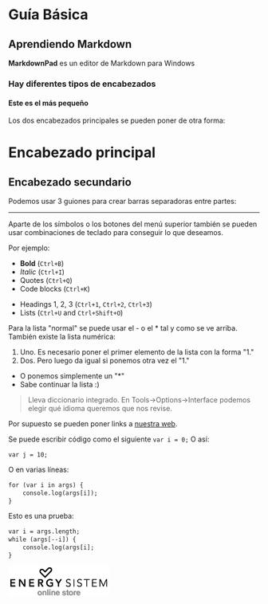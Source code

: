 # Guía Básica #

## Aprendiendo Markdown ##

**MarkdownPad** es un editor de Markdown para Windows

### Hay diferentes tipos de encabezados ###

#### Este es el más pequeño ####

Los dos encabezados principales se pueden poner de otra forma:

Encabezado principal
====================
Encabezado secundario
---------------------

Podemos usar 3 guiones para crear barras separadoras entre partes:

---

Aparte de los símbolos o los botones del menú superior también se pueden usar combinaciones de teclado para conseguir lo que deseamos.

Por ejemplo:

- **Bold** (`Ctrl+B`)
- *Italic* (`Ctrl+I`)
- Quotes (`Ctrl+Q`)
- Code blocks (`Ctrl+K`)
* Headings 1, 2, 3 (`Ctrl+1`, `Ctrl+2`, `Ctrl+3`)
* Lists (`Ctrl+U` and `Ctrl+Shift+O`)


Para la lista "normal" se puede usar el - o el * tal y como se ve arriba. También existe la lista numérica:

1. Uno. Es necesario poner el primer elemento de la lista con la forma "1."
1. Dos. Pero luego da igual si ponemos otra vez el "1."
* O ponemos simplemente un "*"
* Sabe continuar la lista :)

> Lleva diccionario integrado. En Tools->Options->Interface podemos elegir qué idioma queremos que nos revise.

Por supuesto se pueden poner links a [nuestra web](http://www.energysistem.com).

Se puede escribir código como el siguiente `var i = 0;`
O así:

	var j = 10;
O en varias líneas:

	for (var i in args) {
		console.log(args[i]);
	}


Esto es una prueba:

```block
var i = args.length;
while (args[--i]) {
	console.log(args[i];
}
```

![Texto alternativo](images/logo_store.png "Logo de Energy")